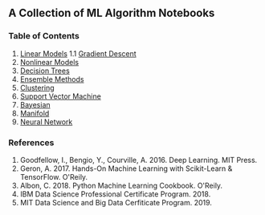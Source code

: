 ## A Collection of ML Algorithm Notebooks
### Table of Contents
1. [Linear Models](./1_Linear_Models.ipynb)
    1.1 [Gradient Descent](./1_1_Gradient_Descent.ipynb)
2. [Nonlinear Models](./2_Nonlinear_Models.ipynb)
3. [Decision Trees](./3_Decision_Trees.ipynb)
4. [Ensemble Methods](./4_Ensemble_Methods_Random_Forests.ipynb)
5. [Clustering](./5_Clustering.ipynb)
6. [Support Vector Machine](./6_Support_Vector_Machine.ipynb)
7. [Bayesian](./7_Bayesian.ipynb)
8. [Manifold](./8_Manifold.ipynb)
9. [Neural Network](./9_Neural_Network.ipynb)

### References                                                  
1. Goodfellow, I., Bengio, Y., Courville, A. 2016. Deep Learning. MIT Press.
2. Geron, A. 2017. Hands-On Machine Learning with Scikit-Learn & TensorFlow. O'Reily.
3. Albon, C. 2018. Python Machine Learning Cookbook. O'Reily.
4. IBM Data Science Professional Certificate Program. 2018. 
5. MIT Data Science and Big Data Cerfiticate Program. 2019.
